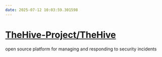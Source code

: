 ```yaml
---
date: 2025-07-12 10:03:59.301598
---
```


# [TheHive-Project/TheHive](https://github.com/TheHive-Project/TheHive)

open source platform for managing and responding to security incidents